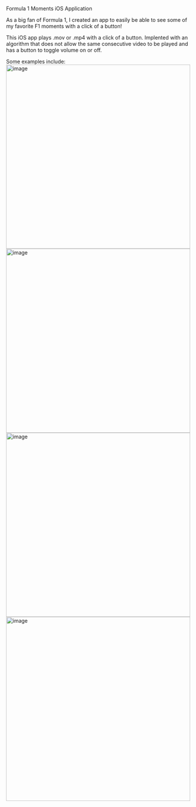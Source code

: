 Formula 1 Moments iOS Application

As a big fan of Formula 1, I created an app to easily be able to see some of my favorite F1 moments with a click of a button!

This iOS app plays .mov or .mp4 with a click of a button.
Implented with an algorithm that does not allow the same consecutive video to be played and has a button to toggle volume on or off.

Some examples include:
<img width="auto" height="500" alt="image" src="https://github.com/user-attachments/assets/cabf694d-f29d-4ecb-8fb7-6bd1799009cd" />
<img width="auto" height="500" alt="image" src="https://github.com/user-attachments/assets/92f7dfc4-1261-4260-885a-cbfa3c584817" />
<img width="auto" height="500" alt="image" src="https://github.com/user-attachments/assets/0365befa-a31e-41b2-a00a-7b842ea8fc0a" />
<img width="auto" height="500" alt="image" src="https://github.com/user-attachments/assets/d4614f7f-6925-4d4e-a4da-274d5c946ae6" />




